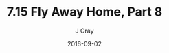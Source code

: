 ---
title: '7.15 Fly Away Home, Part 8'
alt: 'Mysteries of the Arcana'
date: '2016-09-02'
author: 'J Gray'
artist: 'Keira'
chapter: '7 Tales of the Arcana'
filler: false
---